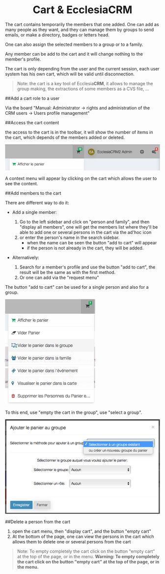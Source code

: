 # <center><big>Cart & Ecclesia**CRM** </big></center>

The cart contains temporarily the members that one added. One can add as many people as they want, and they can manage them by groups to send emails, or make a directory, badges or letters head.

One can also assign the selected members to a group or to a family.

Any member can be add to the cart and it will change nothing to the member's profile.

The cart is only depending from the user and the current session, each user system has his own cart, which will be valid until disconnection.

> Note: the cart is a key tool of Ecclesia**CRM**, it allows to manage the group making, the extractions of some members as a CVS file, ...


##Add a cart role to a user

Via the board "Manual: Administrator → rights and administration of the CRM users → Users profile management"

##Access the cart content

the access to the cart is in the toolbar, it will show the number of items in the cart, which depends of the members added or deleted.

![Screenshot](../../img/cart/cart1.png)<br>

A context menu will appear by clicking on the cart which allows the user to see the content.

##Add members to the cart

There are different way to do it:

- Add a single member:

    1. Go to the left sidebar and click on "person and family", and then "display all members", one will get the members list where they'll be able to add one or several persons in the cart via the ad'hoc icon
    2. or enter the person's name in the search sidebar.
  		* when the name can be seen the button "add to cart" will appear
		* if the person is not already in the cart, they will be added.

- Alternatively:

    1. Search for a member's profile and use the button "add to cart", the result will be the same as with the first method.
    2.  Or one can add via the "request menu"


The button "add to cart" can be used for a single person and also for a group.

![Screenshot](../../img/cart/cart2.png)

To this end, use "empty the cart in the group", use "select a group".

![Screenshot](../../img/cart/cart3.png)


##Delete a person from the cart

1. open the cart menu, then "display cart", and the button "empty cart"
2. At the bottom of the page, one can view the persons in the cart which allows them to delete one or several persons from the cart

> Note: To empty completely the cart click on the button "empty cart" at the top of the page, or in the menu. **Warning: To empty completely the cart click on the button "empty cart" at the top of the page, or in the menu.**
